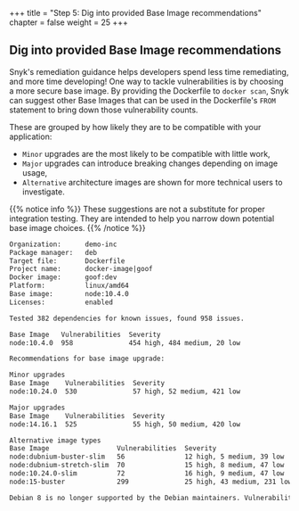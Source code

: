 +++
title = "Step 5: Dig into provided Base Image recommendations"
chapter = false
weight = 25
+++

## Dig into provided Base Image recommendations

Snyk's remediation guidance helps developers spend less time remediating, and more time developing! One way to tackle vulnerabilities is by choosing a more secure base image. By providing the Dockerfile to `docker scan`, Snyk can suggest other Base Images that can be used in the Dockerfile's `FROM` statement to bring down those vulnerability counts.

These are grouped by how likely they are to be compatible with your application:

* `Minor` upgrades are the most likely to be compatible with little work, 
* `Major` upgrades can introduce breaking changes depending on image usage,
* `Alternative` architecture images are shown for more technical users to investigate.

{{% notice info %}}
These suggestions are not a substitute for proper integration testing. They are intended to help you narrow down potential base image choices.
{{% /notice %}}

```txt
Organization:      demo-inc
Package manager:   deb
Target file:       Dockerfile
Project name:      docker-image|goof
Docker image:      goof:dev
Platform:          linux/amd64
Base image:        node:10.4.0
Licenses:          enabled

Tested 382 dependencies for known issues, found 958 issues.

Base Image   Vulnerabilities  Severity
node:10.4.0  958              454 high, 484 medium, 20 low

Recommendations for base image upgrade:

Minor upgrades
Base Image    Vulnerabilities  Severity
node:10.24.0  530              57 high, 52 medium, 421 low

Major upgrades
Base Image    Vulnerabilities  Severity
node:14.16.1  525              55 high, 50 medium, 420 low

Alternative image types
Base Image                 Vulnerabilities  Severity
node:dubnium-buster-slim   56               12 high, 5 medium, 39 low
node:dubnium-stretch-slim  70               15 high, 8 medium, 47 low
node:10.24.0-slim          72               16 high, 9 medium, 47 low
node:15-buster             299              25 high, 43 medium, 231 low

Debian 8 is no longer supported by the Debian maintainers. Vulnerability detection may be affected by a lack of security updates.
```